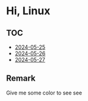 # Hi, Linux

## TOC

- [2024-05-25](/2024-05-25/)
- [2024-05-26](/2024-05-26/)
- [2024-05-27](/2024-05-27/)

## Remark

Give me some color to see see
